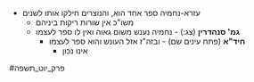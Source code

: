 * עזרא-נחמיה ספר אחד הוא, והנוצרים חילקו אותו לשנים
	* משו"כ אין שורות ריקות ביניהם
	* **גמ' סנהדרין** (צג:) \- נחמיה נענש משום גאוה ואין לו ספר לעצמו
		* **חיד"א** (פתח עינים שם) \- ובזה"ז אזל העונש והוא ספר לעצמו
			* אינו נכון

#פרק_יוט_תשפה